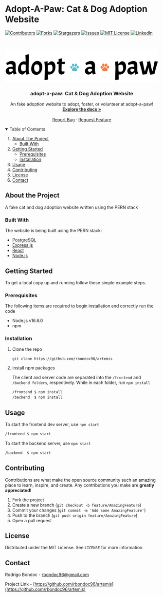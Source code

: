 # Adopt-A-Paw: Cat & Dog Adoption Website

[![Contributors][contributors-shield]][contributors-url]
[![Forks][forks-shield]][forks-url]
[![Stargazers][stars-shield]][stars-url]
[![Issues][issues-shield]][issues-url]
[![MIT License][license-shield]][license-url]
[![LinkedIn][linkedin-shield]][linkedin-url]

<br />
<p align="center">
  <a href="https://github.com/rbondoc96/artemis">
    <img src="images/logo.svg" alt="Logo">
  </a>

  <h3 align="center">adopt-a-paw: Cat & Dog Adoption Website</h3>

  <p align="center">
    An fake adoption website to adopt, foster, or volunteer at adopt-a-paw!
    <br />
    <a href="https://github.com/rbondoc96/artemis"><strong>Explore the docs »</strong></a>
    <br />
    <br />
    <a href="https://github.com/rbondoc96/artemis/issues">Report Bug</a>
    ·
    <a href="https://github.com/rbondoc96/artemis/issues">Request Feature</a>
  </p>
</p>

<details open="open">
  <summary>Table of Contents</summary>
  <ol>
    <li>
      <a href="#about-the-project">About The Project</a>
      <ul>
        <li><a href="#built-with">Built With</a></li>
      </ul>
    </li>
    <li>
      <a href="#getting-started">Getting Started</a>
      <ul>
        <li><a href="#prerequisites">Prerequisites</a></li>
        <li><a href="#installation">Installation</a></li>
      </ul>
    </li>
    <li><a href="#usage">Usage</a></li>
    <li><a href="#contributing">Contributing</a></li>
    <li><a href="#license">License</a></li>
    <li><a href="#contact">Contact</a></li>
  </ol>
</details>

## About the Project

A fake cat and dog adoption website written using the PERN stack

### Built With
The website is being built using the PERN stack:
* [PostgreSQL](https://www.postgresql.org/)
* [Express.js](https://expressjs.com/)
* [React](https://reactjs.org/)
* [Node.js](https://nodejs.org/)


## Getting Started
To get a local copy up and running follow these simple example steps.

### Prerequisites
The following items are required to begin installation and correctly run the code

* Node.js v16.6.0
* npm


### Installation
1. Clone the repo
    ```bash
    git clone https://github.com/rbondoc96/artemis
    ```

2. Install npm packages

    The client and server code are separated into the `/frontend` and `/backend folders`, respectively. While in each folder, run `npm install`

    ```bash
    /frontend $ npm install
    /backend  $ npm install
    ```

## Usage
To start the frontend dev server, use `npm start`
```bash
/frontend $ npm start
```

To start the backend server, use ```npm start```
```bash
/backend  $ npm start
```

## Contributing

Contributions are what make the open source community such an amazing place to learn, inspire, and create. Any contributions you make are **greatly appreciated!**

1. Fork the project
2. Create a new branch (`git checkout -b feature/AmazingFeature`)
3. Commit your changes (`git commit -m 'Add some AmazingFeature'`)
4. Push to the branch (`git push origin feature/AmazingFeature`)
5. Open a pull request


## License

Distributed under the MIT License. See `LICENSE` for more information.


## Contact

Rodrigo Bondoc - rbondoc96@gmail.com

Project Link - [https://github.com/rbondoc96/artemis](https://github.com/rbondoc96/artemis)

[contributors-shield]: https://img.shields.io/github/contributors/rbondoc96/artemis?style=for-the-badge
[contributors-url]: https://github.com/rbondoc96/artemis/graphs/contributors
[forks-shield]: https://img.shields.io/github/forks/rbondoc96/artemis.svg?style=for-the-badge
[forks-url]: https://github.com/rbondoc96/artemis/network/members
[stars-shield]: https://img.shields.io/github/stars/rbondoc96/artemis.svg?style=for-the-badge
[stars-url]: https://github.com/rbondoc96/artemis/stargazers
[issues-shield]: https://img.shields.io/github/issues/rbondoc96/artemis.svg?style=for-the-badge
[issues-url]: https://github.com/rbondoc96/artemis/issues
[license-shield]: https://img.shields.io/github/license/othneildrew/Best-README-Template.svg?style=for-the-badge
[license-url]: https://github.com/rbondoc96/artemis/blob/dev/LICENSE
[linkedin-shield]: https://img.shields.io/badge/-LinkedIn-black.svg?style=for-the-badge&logo=linkedin&colorB=555
[linkedin-url]: https://www.linkedin.com/in/rbondoc96/